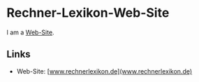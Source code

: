 # Rechner-Lexikon-Web-Site

I am a [Web-Site](9000089.md).

## Links

- Web-Site: [www.rechnerlexikon.de](www.rechnerlexikon.de)
